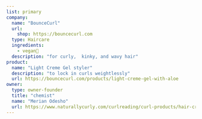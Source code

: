 ```yaml
---
list: primary
company:
  name: "BounceCurl"
  url:
    shop: https://bouncecurl.com
  type: Haircare
  ingredients:
    - vegan🌱
  description: "for curly,  kinky, and wavy hair"
product:
  name: "Light Creme Gel styler"
  description: "to lock in curls weightlessly"
  url: https://bouncecurl.com/products/light-creme-gel-with-aloe
owner:
  type: owner-founder
  title: "chemist"
  name: "Merian Odesho"
  url: https://www.naturallycurly.com/curlreading/curl-products/hair-crush-of-the-week-merian-type-3b
---
```

